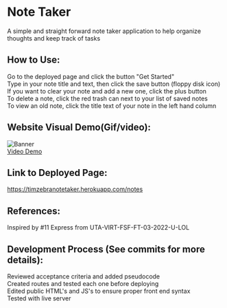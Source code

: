 # Note Taker
A simple and straight forward note taker application to help organize thoughts and keep track of tasks

## How to Use:
Go to the deployed page and click the button "Get Started" <br />
Type in your note title and text, then click the save button (floppy disk icon) <br />
If you want to clear your note and add a new one, click the plus button <br />
To delete a note, click the red trash can next to your list of saved notes <br />
To view an old note, click the title text of your note in the left hand column 

## Website Visual Demo(Gif/video):
![Banner](./demos/) <br />
<a href="https://drive.google.com/file/d/1ooY62tXFfTGtb6Zwo6NdX7uYAVYfwMk5/view">Video Demo</a>

## Link to Deployed Page:
https://timzebranotetaker.herokuapp.com/notes

## References:
Inspired by #11 Express from UTA-VIRT-FSF-FT-03-2022-U-LOL

## Development Process (See commits for more details):
Reviewed acceptance criteria and added pseudocode <br />
Created routes and tested each one before deploying <br />
Edited public HTML's and JS's to ensure proper front end syntax <br />
Tested with live server <br />